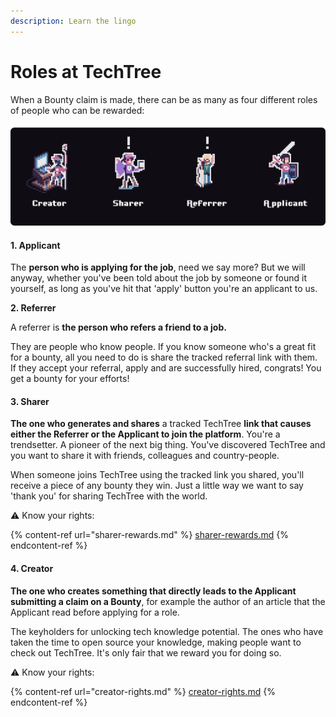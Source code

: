 ```yaml
---
description: Learn the lingo
---
```


# Roles at TechTree

When a Bounty claim is made, there can be as many as four different roles of people who can be rewarded:

![The 4 possible roles when a bounty claim is made](<../.gitbook/assets/Characters of TechTree (1).png>)

#### **1. Applicant**

The **person who is applying for the job**, need we say more? But we will anyway, whether you've been told about the job by someone or found it yourself, as long as you've hit that 'apply' button you're an applicant to us.

**2. Referrer**

A referrer is **the person who refers a friend to a job.**&#x20;

They are people who know people. If you know someone who's a great fit for a bounty, all you need to do is share the tracked referral link with them. If they accept your referral, apply and are successfully hired, congrats! You get a bounty for your efforts!

#### **3. Sharer**

**The one who generates and shares** a tracked TechTree **link that causes either the Referrer or the Applicant to join the platform**. You're a trendsetter. A pioneer of the next big thing. You've discovered TechTree and you want to share it with friends, colleagues and country-people.

When someone joins TechTree using the tracked link you shared, you'll receive a piece of any bounty they win. Just a little way we want to say 'thank you' for sharing TechTree with the world.&#x20;

⚠️ Know your rights:

{% content-ref url="sharer-rewards.md" %}
[sharer-rewards.md](sharer-rewards.md)
{% endcontent-ref %}

#### **4. Creator**

**The one who creates something that directly leads to the Applicant submitting a claim on a Bounty**, for example the author of an article that the Applicant read before applying for a role.

The keyholders for unlocking tech knowledge potential. The ones who have taken the time to open source your knowledge, making people want to check out TechTree. It's only fair that we reward you for doing so.&#x20;

⚠️ Know your rights:

{% content-ref url="creator-rights.md" %}
[creator-rights.md](creator-rights.md)
{% endcontent-ref %}
